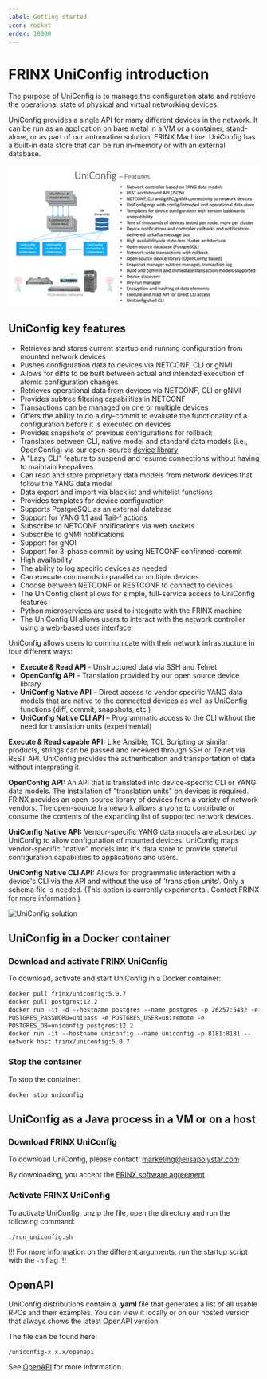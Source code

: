 ```yaml
---
label: Getting started
icon: rocket
order: 10000
---
```


# FRINX UniConfig introduction

The purpose of UniConfig is to manage the configuration state and retrieve the operational state of physical and virtual networking devices.

UniConfig provides a single API for many different devices in the network. It can be run as an application on bare metal in a VM or a container, stand-alone, or as part of our automation solution, FRINX Machine. UniConfig has a built-in data store that can be run in-memory or with an external database.

![UniConfig features](uc_features.png)

## UniConfig key features

-   Retrieves and stores current startup and running configuration from mounted network devices
-   Pushes configuration data to devices via NETCONF, CLI or gNMI
-   Allows for diffs to be built between actual and intended execution of atomic configuration changes
-   Retrieves operational data from devices via NETCONF, CLI or gNMI
-   Provides subtree filtering capabilities in NETCONF
-   Transactions can be managed on one or multiple devices
-   Offers the ability to do a dry-commit to evaluate the functionality of a configuration before it is executed on devices
-   Provides snapshots of previous configurations for rollback
-   Translates between CLI, native model and standard data models (i.e., OpenConfig) via our open-source [device library](https://github.com/FRINXio/cli-units)
-   A "Lazy CLI" feature to suspend and resume connections without having to maintain keepalives
-   Can read and store proprietary data models from network devices that follow the YANG data model
-   Data export and import via blacklist and whitelist functions
-   Provides templates for device configuration
-   Supports PostgreSQL as an external database
-   Support for YANG 1.1 and Tail-f actions
-   Subscribe to NETCONF notifications via web sockets
-   Subscribe to gNMI notifications 
-   Support for gNOI
-   Support for 3-phase commit by using NETCONF confirmed-commit
-   High availability
-   The ability to log specific devices as needed
-   Can execute commands in parallel on multiple devices
-   Choose between NETCONF or RESTCONF to connect to devices
-   The UniConfig client allows for simple, full-service access to UniConfig features
-   Python microservices are used to integrate with the FRINX machine
-   The UniConfig UI allows users to interact with the network controller using a web-based user interface

UniConfig allows users to communicate with their network infrastructure in four different ways:

*  **Execute & Read API** - Unstructured data via SSH and Telnet
*  **OpenConfig API** – Translation provided by our open source device library
*  **UniConfig Native API** – Direct access to vendor specific YANG data models that are native to the connected devices as well as UniConfig functions (diff, commit, snapshots, etc.)
*  **UniConfig Native CLI API** – Programmatic access to the CLI without the need for translation units (experimental)

**Execute & Read capable API:** Like Ansible, TCL Scripting or similar products, strings can be passed and received through SSH or Telnet via REST API. UniConfig provides the authentication and transportation of data without interpreting it.

**OpenConfig API:** An API that is translated into device-specific CLI or YANG data models. The installation of "translation units" on devices is required. FRINX provides an open-source library of devices from a variety of network vendors. The open-source framework allows anyone to contribute or consume the contents of the expanding list of supported network devices.

**UniConfig Native API:** Vendor-specific YANG data models are absorbed by UniConfig to allow configuration of mounted devices. UniConfig maps vendor-specific "native" models into it's data store to provide stateful configuration capabilities to applications and users.

**UniConfig Native CLI API:** Allows for programmatic interaction with a device's CLI via the API and without the use of 'translation units'. Only a schema file is needed. (This option is currently experimental. Contact FRINX for more information.)

![UniConfig solution](FRINX_Uniconfig_solution.jpg)

## UniConfig in a Docker container

### Download and activate FRINX UniConfig

To download, activate and start UniConfig in a Docker container:

```
docker pull frinx/uniconfig:5.0.7
docker pull postgres:12.2
docker run -it -d --hostname postgres --name postgres -p 26257:5432 -e POSTGRES_PASSWORD=unipass -e POSTGRES_USER=uniremote -e POSTGRES_DB=uniconfig postgres:12.2
docker run -it --hostname uniconfig --name uniconfig -p 8181:8181 --network host frinx/uniconfig:5.0.7
```

### Stop the container

To stop the container:

```
docker stop uniconfig
```

## UniConfig as a Java process in a VM or on a host

### Download FRINX UniConfig

To download UniConfig, please contact: marketing@elisapolystar.com

By downloading, you accept the [FRINX software agreement](https://frinx.io/eula).

### Activate FRINX UniConfig

To activate UniConfig, unzip the file, open the directory and run the following command:

```
./run_uniconfig.sh
```

!!!
For more information on the different arguments, run the startup script with the `-h` flag
!!!

## OpenAPI

UniConfig distributions contain a **.yaml** file that generates a list of all usable RPCs and their examples. You can view it locally or on our hosted version that always shows the latest OpenAPI version.

The file can be found here:

```
/uniconfig-x.x.x/openapi
```

See [OpenAPI](https://docs.frinx.io/frinx-uniconfig/user-guide/operational-procedures/openapi/) for more information.

